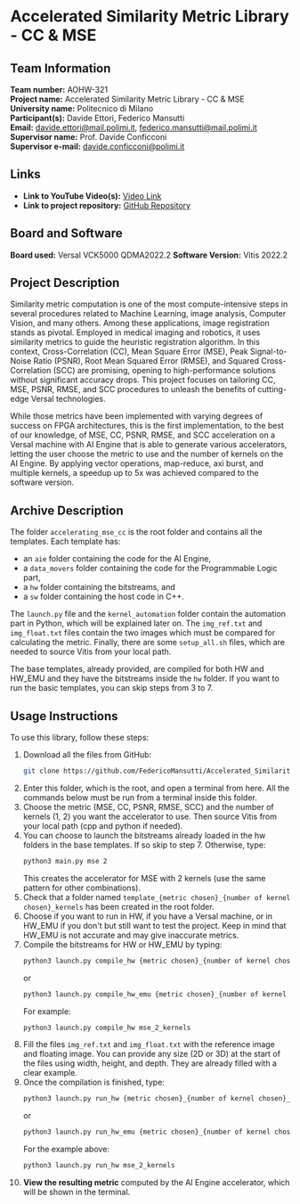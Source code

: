# Accelerated Similarity Metric Library - CC & MSE

## Team Information
**Team number:** AOHW-321  
**Project name:** Accelerated Similarity Metric Library - CC & MSE  
**University name:** Politecnico di Milano  
**Participant(s):** Davide Ettori, Federico Mansutti  
**Email:** davide.ettori@mail.polimi.it, federico.mansutti@mail.polimi.it  
**Supervisor name:** Prof. Davide Conficconi  
**Supervisor e-mail:** davide.conficconi@polimi.it  

## Links
- **Link to YouTube Video(s):** [Video Link](https://youtu.be/Sh6HkgVwAgA)
- **Link to project repository:** [GitHub Repository](https://github.com/FedericoMansutti/Accelerated_Similarity_Metric_Library_CC_MSE)

## Board and Software
**Board used:** Versal VCK5000 QDMA2022.2
**Software Version:** Vitis 2022.2  

## Project Description
Similarity metric computation is one of the most compute-intensive steps in several procedures related to Machine Learning, image analysis, Computer Vision, and many others. Among these applications, image registration stands as pivotal. Employed in medical imaging and robotics, it uses similarity metrics to guide the heuristic registration algorithm. In this context, Cross-Correlation (CC), Mean Square Error (MSE), Peak Signal-to-Noise Ratio (PSNR), Root Mean Squared Error (RMSE), and Squared Cross-Correlation (SCC) are promising, opening to high-performance solutions without significant accuracy drops. This project focuses on tailoring CC, MSE, PSNR, RMSE, and SCC procedures to unleash the benefits of cutting-edge Versal technologies.

While those metrics have been implemented with varying degrees of success on FPGA architectures, this is the first implementation, to the best of our knowledge, of MSE, CC, PSNR, RMSE, and SCC acceleration on a Versal machine with AI Engine that is able to generate various accelerators, letting the user choose the metric to use and the number of kernels on the AI Engine. By applying vector operations, map-reduce, axi burst, and multiple kernels, a speedup up to 5x was achieved compared to the software version.

## Archive Description
The folder `accelerating_mse_cc` is the root folder and contains all the templates. Each template has:
- an `aie` folder containing the code for the AI Engine,
- a `data_movers` folder containing the code for the Programmable Logic part,
- a `hw` folder containing the bitstreams, and
- a `sw` folder containing the host code in C++.

The `launch.py` file and the `kernel_automation` folder contain the automation part in Python, which will be explained later on. The `img_ref.txt` and `img_float.txt` files contain the two images which must be compared for calculating the metric. Finally, there are some `setup_all.sh` files, which are needed to source Vitis from your local path.

The base templates, already provided, are compiled for both HW and HW_EMU and they have the bitstreams inside the `hw` folder. If you want to run the basic templates, you can skip steps from 3 to 7.

## Usage Instructions
To use this library, follow these steps:

1. Download all the files from GitHub:
    ```sh
    git clone https://github.com/FedericoMansutti/Accelerated_Similarity_Metric_Library_CC_MSE
    ```
2. Enter this folder, which is the root, and open a terminal from here. All the commands below must be run from a terminal inside this folder.
3. Choose the metric (MSE, CC, PSNR, RMSE, SCC) and the number of kernels (1, 2) you want the accelerator to use. Then source Vitis from your local path (cpp and python if needed).
4. You can choose to launch the bitstreams already loaded in the hw folders in the base templates. If so skip to step 7. Otherwise, type:
    ```sh
    python3 main.py mse 2
    ```
   This creates the accelerator for MSE with 2 kernels (use the same pattern for other combinations).
5. Check that a folder named `template_{metric chosen}_{number of kernel chosen}_kernels` has been created in the root folder.
6. Choose if you want to run in HW, if you have a Versal machine, or in HW_EMU if you don't but still want to test the project. Keep in mind that HW_EMU is not accurate and may give inaccurate metrics.
7. Compile the bitstreams for HW or HW_EMU by typing:
    ```sh
    python3 launch.py compile_hw {metric chosen}_{number of kernel chosen}_kernels
    ```
   or
    ```sh
    python3 launch.py compile_hw_emu {metric chosen}_{number of kernel chosen}_kernels
    ```
   For example:
    ```sh
    python3 launch.py compile_hw mse_2_kernels
    ```
8. Fill the files `img_ref.txt` and `img_float.txt` with the reference image and floating image. You can provide any size (2D or 3D) at the start of the files using width, height, and depth. They are already filled with a clear example.
9. Once the compilation is finished, type:
    ```sh
    python3 launch.py run_hw {metric chosen}_{number of kernel chosen}_kernels
    ```
   or
    ```sh
    python3 launch.py run_hw_emu {metric chosen}_{number of kernel chosen}_kernels
    ```
   For the example above:
    ```sh
    python3 launch.py run_hw mse_2_kernels
    ```
10. **View the resulting metric** computed by the AI Engine accelerator, which will be shown in the terminal.
